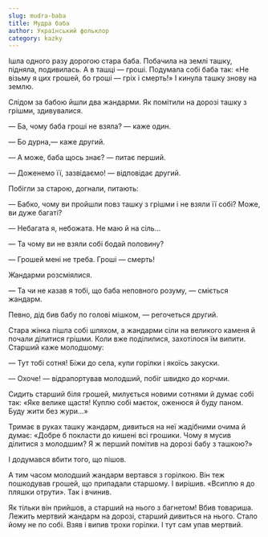 ```yaml
---
slug: mudra-baba
title: Мудра баба
author: Український фольклор
category: kazky
---
```

Ішла одного разу дорогою стара баба. Побачила на землі ташку, підняла, подивилась. А в ташці — гроші. Подумала собі баба так: «Не візьму я цих грошей, бо гроші — гріх і смерть!» І кинула ташку знову на землю.

Слідом за бабою йшли два жандарми. Як помітили на дорозі ташку з грішми, здивувалися.

— Ба, чому баба гроші не взяла? — каже один.

— Бо дурна,— каже другий.

— А може, баба щось знає? — питає перший.

— Доженемо її, зазвідаємо! — відповідає другий.

Побігли за старою, догнали, питають:

— Бабко, чому ви пройшли повз ташку з грішми і не взяли її собі? Може, ви дуже багаті?

— Небагата я, небожата. Не маю й на сіль...

— Та чому ви не взяли собі бодай половину?

— Грошей мені не треба. Гроші — смерть!

Жандарми розсміялися.

— Та чи не казав я тобі, що баба неповного розуму, — сміється жандарм.

Певно, дід бив бабу по голові мішком, — регочеться другий.

Стара жінка пішла собі шляхом, а жандарми сіли на великого каменя й почали ділитися грішми. Коли вже поділилися, захотілося їм випити. Старший каже молодшому:

— Тут тобі сотня! Біжи до села, купи горілки і якоїсь закуски.

— Охоче! — відрапортував молодший, побіг швидко до корчми.

Сидить старший біля грошей, милується новими сотнями й думає собі так: «Яке велике щастя! Куплю собі маєток, оженюся й буду паном. Буду жити без жури...»

Тримає в руках ташку жандарм, дивиться на неї жадібними очима й думає: «Добре б покласти до кишені всі грошики. Чому я мусив ділитися з молодшим? Я ж перший помітив на дорозі бабу з ташкою?»

І додумався вбити того, що пішов.

А тим часом молодший жандарм вертався з горілкою. Він теж пошкодував грошей, що припадали старшому. І вирішив. «Всиплю я до пляшки отрути». Так і вчинив.

Як тільки він прийшов, а старший на нього з багнетом! Вбив товариша. Лежить мертвий жандарм на дорозі, старший дивиться на нього. Стало йому не по собі. Взяв і випив трохи горілки. І тут сам упав мертвий.
